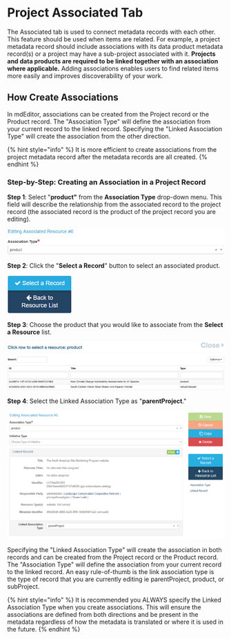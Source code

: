 # Project Associated Tab

The Associated tab is used to connect metadata records with each other.  This feature should be used when items are related.  For example, a project metadata record should include associations with its data product metadata record(s) or a project may have a sub-project associated with it.  **Projects and data products are required to be linked together with an association where applicable.** Adding associations enables users to find related items more easily and improves discoverability of your work.

## How Create Associations

In mdEditor, associations can be created from the Project record or the Product record. The "Association Type" will define the association from your current record to the linked record. Specifying the "Linked Association Type" will create the association from the other direction.

{% hint style="info" %}
It is more efficient to create associations from the project metadata record after the metadata records are all created.
{% endhint %}

### Step-by-Step: Creating an Association in a Project Record

**Step 1**: Select "**product"** from the **Association Type** drop-down menu. This field will describe the relationship from the associated record to the project record (the associated record is the product of the project record you are editing).

![](<../../.gitbook/assets/image (127).png>)

**Step 2**: Click the "**Select a Record**" button to select an associated product.

![](<../../.gitbook/assets/image (129).png>)

**Step 3**: Choose the product that you would like to associate from the **Select a Resource** list.

![](<../../.gitbook/assets/image (130).png>)

**Step 4**: Select the Linked Association Type as "**parentProject**."

![](<../../.gitbook/assets/image (19).png>)

Specifying the "Linked Association Type" will create the association in both records and can be created from the Project record or the Product record. The "Association Type" will define the association from your current record to the linked record.  An easy rule-of-thumb is the link association type is the type of record that you are currently editing ie parentProject, product, or subProject.&#x20;

{% hint style="info" %}
It is recommended you ALWAYS specify the Linked Association Type when you create associations. This will ensure the associations are defined from both directions and be present in the metadata regardless of how the metadata is translated or where it is used in the future.
{% endhint %}

